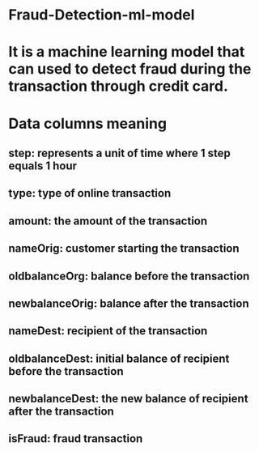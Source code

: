 # Fraud-Detection-ml-model
# It is a machine learning model that can used to detect fraud during the transaction through credit card.
# Data columns meaning
## step: represents a unit of time where 1 step equals 1 hour
## type: type of online transaction
## amount: the amount of the transaction
## nameOrig: customer starting the transaction
## oldbalanceOrg: balance before the transaction
## newbalanceOrig: balance after the transaction
## nameDest: recipient of the transaction
## oldbalanceDest: initial balance of recipient before the transaction
## newbalanceDest: the new balance of recipient after the transaction
## isFraud: fraud transaction
